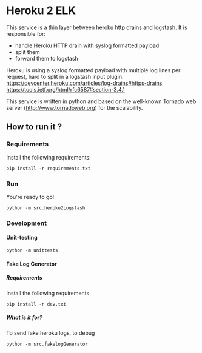 # Heroku 2 ELK

This service is a thin layer between heroku http drains and logstash.
It is responsible for:
 * handle Heroku HTTP drain with syslog formatted payload
 * split them
 * forward them to logstash

Heroku is using a syslog formatted payload with multiple log lines per request, hard to split in a logstash input plugin.
https://devcenter.heroku.com/articles/log-drains#https-drains
https://tools.ietf.org/html/rfc6587#section-3.4.1

This service is written in python and based on the well-known Tornado web server (http://www.tornadoweb.org) for the scalability.

## How to run it ?

### Requirements

Install the following requirements:
```
pip install -r requirements.txt
```
### Run
You're ready to go!

```
python -m src.heroku2Logstash
```

### Development

#### Unit-testing

```
python -m unittests
```

#### Fake Log Generator
##### Requirements

Install the following requirements
```
pip install -r dev.txt
```
##### What is it for?
To send fake heroku logs, to debug

```
python -m src.fakelogGenerator
```
